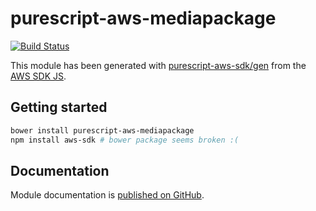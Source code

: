 # purescript-aws-mediapackage

[![Build Status](https://app.wercker.com/status/5909b9e96d1080804b17a28f72f87b6b/s/master)](https://app.wercker.com/project/byKey/5909b9e96d1080804b17a28f72f87b6b)

This module has been generated with [purescript-aws-sdk/gen](https://github.com/purescript-aws-sdk/gen) from the [AWS SDK JS](https://github.com/aws/aws-sdk-js).

## Getting started

```sh
bower install purescript-aws-mediapackage
npm install aws-sdk # bower package seems broken :(
```

## Documentation

Module documentation is [published on GitHub](https://github.com/purescript-aws-sdk/purescript-aws-mediapackage/tree/master/docs).
